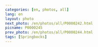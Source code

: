 ```yaml
---
categories: [en, photos, all]
lang: en
layout: photo
next_photo: /en/photos/all/P0000242.html
picname: P0000245
prev_photo: /en/photos/all/P0000244.html
tags: [Springbocks]
---
```

